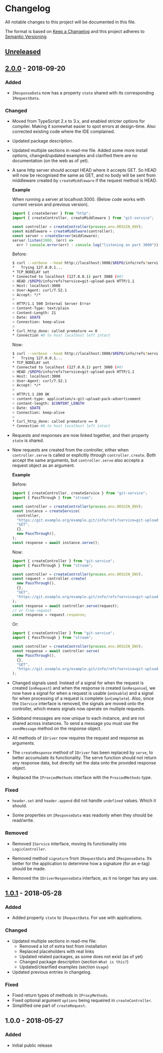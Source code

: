# Changelog

All notable changes to this project will be documented in this file.

The format is based on [Keep a Changelog](http://keepachangelog.com/en/1.0.0/)
and this project adheres to [Semantic Versioning](http://semver.org/spec/v2.0.0.html).

## [Unreleased]

## [2.0.0] - 2018-09-20

### Added

- `IResponseData` now has a property `state` shared with its corresponding
  `IRequestData`.

### Changed

- Moved from TypeScript 2.x to 3.x, and enabled stricter options for compiler.
  Making it somewhat easier to spot errors at design-time. Also corrected
  existing code where the IDE complained.

- Updated package description.

- Updated multiple sections in read-me file. Added some more install options,
  changed/updated examples and clarified there are no documentation (on the web
  as of yet).

- A sane http server should accept HEAD where it accepts GET. So HEAD will now
  be recognised the same as GET, and no body will be sent from middleware
  created by `createMiddleware` if the request method is HEAD.

  **Example**

  When running a server at localhost:3000. (Below code works with current
  version and previous version).

  ```js
  import { createServer } from "http";
  import { createController, createMiddleware } from "git-service";

  const controller = createController(process.env.ORIGIN_ENV);
  const middleware = createMiddlware(controller);
  const server = createServer(middleware);
  server.listen(3000, (err) =>
    err ? console.error(err) : console.log("listening on port 3000"));
  ```

  Before:

  ```sh
  $ curl --verbose --head http://localhost:3000/$REPO/info/refs?service=git-upload-pack
  *   Trying 127.0.0.1...
  * TCP_NODELAY set
  * Connected to localhost (127.0.0.1) port 3000 (#0)
  > HEAD /$REPO/info/refs?service=git-upload-pack HTTP/1.1
  > Host: localhost:3000
  > User-Agent: curl/7.52.1
  > Accept: */*
  >
  < HTTP/1.1 500 Internal Server Error
  < Content-Type: text/plain
  < Content-Length: 21
  < Date: $DATE
  < Connection: keep-alive
  <
  * Curl_http_done: called premature == 0
  * Connection #0 to host localhost left intact
  ```

  Now:

  ```sh
  $ curl --verbose --head http://localhost:3000/$REPO/info/refs?service=git-upload-pack
  *   Trying 127.0.0.1...
  * TCP_NODELAY set
  * Connected to localhost (127.0.0.1) port 3000 (#0)
  > HEAD /$REPO/info/refs?service=git-upload-pack HTTP/1.1
  > Host: localhost:3000
  > User-Agent: curl/7.52.1
  > Accept: */*
  >
  < HTTP/1.1 200 OK
  < content-type: application/x-git-upload-pack-advertisement
  < content-length: $CONTENT_LENGTH
  < Date: $DATE
  < Connection: keep-alive
  <
  * Curl_http_done: called premature == 0
  * Connection #0 to host localhost left intact
  ```

- Requests and responses are now linked together, and their property `state` is
  shared.

- New requests are created from the controller, either when `controller.serve`
  is called or explicitly through `controller.create`. Both accept the same
  arguments, but `controller.serve` also accepts a request object as an
  argument.

  **Example**

  Before:

  ```js
  import { createController, createService } from "git-service";
  import { PassThrough } from "stream";

  const controller = createController(process.env.ORIGIN_ENV);
  const instance = createService(
    controller,
    "https://git.example.org/example.git/info/refs?service=git-upload-pack",
    "GET",
    {},
    new PassThrough(),
  );
  const response = await instance.serve();
  ```

  Now:

  ```js
  import { createController } from "git-service";
  import { PassThrough } from "stream";

  const controller = createController(process.env.ORIGIN_ENV);
  const request = controller.create(
    new PassThrough(),
    {},
    "GET",
    "https://git.example.org/example.git/info/refs?service=git-upload-pack",
  );
  const response = await controller.serve(request);
  // or from request
  const response = request.response;
  ```

  Or:

  ```js
  import { createController } from "git-service";
  import { PassThrough } from "stream";

  const controller = createController(process.env.ORIGIN_ENV);
  const response = await controller.serve(
    new PassThrough(),
    {},
    "GET",
    "https://git.example.org/example.git/info/refs?service=git-upload-pack",
  );
  ```

- Changed signals used. Instead of a signal for when the request is created
  (`onRequest`) and when the response is created (`onResponse`), we now have a
  signal for when a request is usable (`onUsable`) and a signal for when
  processing of a request is complete (`onComplete`). Also, since the `IService`
  interface is removed, the signals are moved onto the controller, which means
  signals now operate on multiple requests.

- Sideband messages are now unique to each instance, and are not shared across
  instances. To send a message you must use the `sendMessage` method on the
  response object.

- All methods of `IDriver` now requires the request and response as arguments.

- The `createResponse` method of `IDriver` has been replaced by `serve`, to
  better accumulate its functionality. The serve function should not return any
  response data, but directly set the data onto the provided response object.

- Replaced the `IProxiedMethods` interface with the `ProxiedMethods` type.

### Fixed

- `header.set` and `header.append` did not handle `undefined` values. Which it
  should.

- Some properties on `IResponseData` was readonly when they should be
  read/write.

### Removed

- Removed `IService` interface, moving its functionality into `LogicController`.

- Removed method `signature` from `IRequestData` and `IResponseData`. Its better
  for the application to determine how a signature (for an e-tag) should be
  made.

- Removed the `IDriverResponseData` interface, as it no longer has any use.

## [1.0.1] - 2018-05-28

### Added

- Added property `state` to `IRequestData`. For use with applications.

### Changed

- Updated multiple sections in read-me file:
  - Removed a lot of extra text from installation
  - Replaced placeholders with real links
  - Updated related packages, as some does not exist (as of yet)
  - Changed package description (section `What is this?`)
  - Updated/clearified examples (section `Usage`)
- Updated previous entries in changelog.

### Fixed

- Fixed return types of methods in `IProxyMethods`.
- Fixed optional argument `options` being requeired in `createController`.
- Simplified one part of `createRequest`.

## 1.0.0 - 2018-05-27

### Added

- Initial public release

[Unreleased]: https://github.com/revam/node-git-service/compare/git-service-v2.0.0...HEAD
[2.0.0]: https://github.com/revam/node-git-service/compare/git-service-v1.0.1...git-service-v2.0.0
[1.0.1]: https://github.com/revam/node-git-service/compare/git-service-v1.0.0...git-service-v1.0.1
